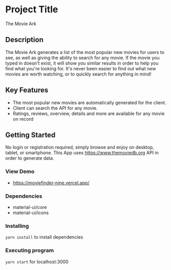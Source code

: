 # Project Title
The Movie Ark

## Description
The Movie Ark generates a list of the most popular new movies for users to see, as well as giving the ability to search for any movie. If the movie you typed in doesn't exist, it will show you similar results in order to help you find what you're looking for. It's never been easier to find out what new movies are worth watching, or to quickly search for anything in mind!

## Key Features
* The most popular new movies are automatically generated for the client.
* Client can search the API for any movie.
* Ratings, reviews, overview, details and more are available for any movie on record

## Getting Started
No login or registration required, simply browse and enjoy on desktop, tablet, or smartphone.
This App uses https://www.themoviedb.org API in order to generate data.

### View Demo
* https://moviefinder-nine.vercel.app/

### Dependencies
* material-ui/core
* material-ui/icons

### Installing

` yarn install ` to install dependencies

### Executing program

 `yarn start` for localhost:3000

